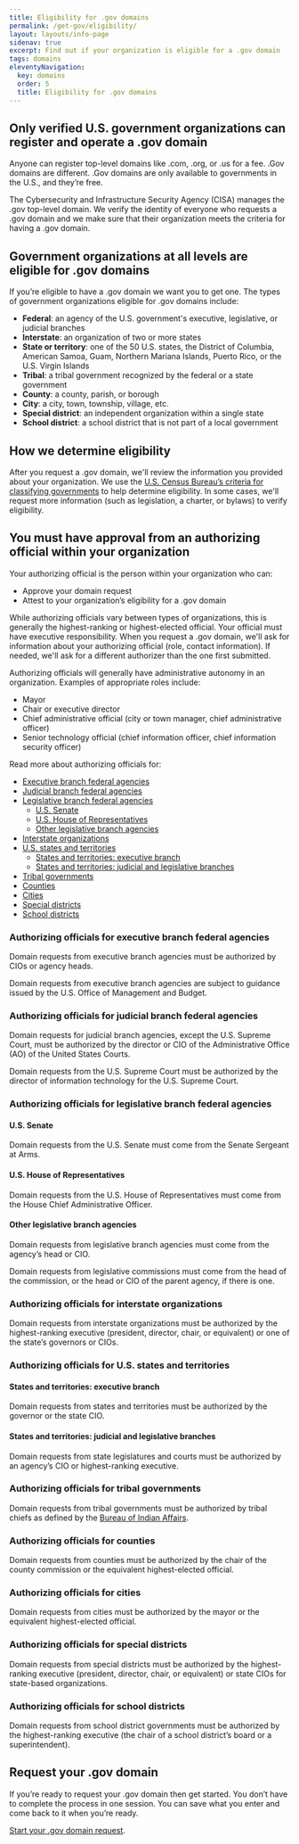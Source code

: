 ```yaml
---
title: Eligibility for .gov domains
permalink: /get-gov/eligibility/
layout: layouts/info-page
sidenav: true
excerpt: Find out if your organization is eligible for a .gov domain
tags: domains
eleventyNavigation:
  key: domains
  order: 5
  title: Eligibility for .gov domains
---
```



## Only verified U.S. government organizations can register and operate a .gov domain
Anyone can register top-level domains like .com, .org, or .us for a fee. .Gov domains are different. .Gov domains are only available to governments in the U.S., and they’re free.

The Cybersecurity and Infrastructure Security Agency (CISA) manages the .gov top-level domain. We verify the identity of everyone who requests a .gov domain and we make sure that their organization meets the criteria for having a .gov domain.


## Government organizations at all levels are eligible for .gov domains
If you’re eligible to have a .gov domain we want you to get one. The types of government organizations eligible for .gov domains include:
- **Federal**: an agency of the U.S. government's executive, legislative, or judicial branches
- **Interstate**: an organization of two or more states
- **State or territory**: one of the 50 U.S. states, the District of Columbia, American Samoa, Guam, Northern Mariana Islands, Puerto Rico, or the U.S. Virgin Islands
- **Tribal**: a tribal government recognized by the federal or a state government
- **County**: a county, parish, or borough
- **City**: a city, town, township, village, etc.
- **Special district**: an independent organization within a single state
- **School district**: a school district that is not part of a local government


## How we determine eligibility
After you request a .gov domain, we'll review the information you provided about your organization. We use the [U.S. Census Bureau’s criteria for classifying governments](https://www.census.gov/programs-surveys/gus/technical-documentation/methodology/population-of-interest1.html) to help determine eligibility. In some cases, we'll request more information (such as legislation, a charter, or bylaws) to verify eligibility.


## You must have approval from an authorizing official within your organization
Your authorizing official is the person within your organization who can:
- Approve your domain request
- Attest to your organization’s eligibility for a .gov domain

While authorizing officials vary between types of organizations, this is generally the highest-ranking or highest-elected official. Your official must have executive responsibility. When you request a .gov domain, we'll ask for information about your authorizing official (role, contact information). If needed, we'll ask for a different authorizer than the one first submitted.

Authorizing officials will generally have administrative autonomy in an organization. Examples of appropriate roles include:
- Mayor
- Chair or executive director
- Chief administrative official (city or town manager, chief administrative officer)
- Senior technology official (chief information officer, chief information security officer)

Read more about authorizing officials for:
- [Executive branch federal agencies](#authorizing-officials-for-executive-branch-federal-agencies)
- [Judicial branch federal agencies](#authorizing-officials-for-judicial-branch-federal-agencies)
- [Legislative branch federal agencies](#authorizing-officials-for-legislative-branch-federal-agencies)
    - [U.S. Senate](#u.s.-senate)
    - [U.S. House of Representatives](#u.s.-house-of-representatives)
    - [Other legislative branch agencies](#other-legislative-branch-agencies)
- [Interstate organizations](#authorizing-officials-for-interstate-organizations)
- [U.S. states and territories](#authorizing-officials-for-u.s.-states-and-territories)
    - [States and territories: executive branch](#states-and-territories-executive-branch)
    - [States and territories: judicial and legislative branches](#states-and-territories-judicial-and-legislative-branches)
- [Tribal governments](#authorizing-officials-for-tribal-governments)
- [Counties](#authorizing-officials-for-counties)
- [Cities](#authorizing-officials-for-cities)
- [Special districts](#authorizing-officials-for-special-districts)
- [School districts](#authorizing-officials-for-school-districts)

### Authorizing officials for executive branch federal agencies
Domain requests from executive branch agencies must be authorized by CIOs or agency heads.

Domain requests from executive branch agencies are subject to guidance issued by the U.S. Office of Management and Budget.

### Authorizing officials for judicial branch federal agencies
Domain requests for judicial branch agencies, except the U.S. Supreme Court, must be authorized by the director or CIO of the Administrative Office (AO) of the United States Courts.

Domain requests from the U.S. Supreme Court must be authorized by the director of information technology for the U.S. Supreme Court.

### Authorizing officials for legislative branch federal agencies

#### U.S. Senate
Domain requests from the U.S. Senate must come from the Senate Sergeant at Arms.

#### U.S. House of Representatives
Domain requests from the U.S. House of Representatives must come from the House Chief Administrative Officer.

#### Other legislative branch agencies
Domain requests from legislative branch agencies must come from the agency’s head or CIO.

Domain requests from legislative commissions must come from the head of the commission, or the head or CIO of the parent agency, if there is one.

### Authorizing officials for interstate organizations
Domain requests from interstate organizations must be authorized by the highest-ranking executive (president, director, chair, or equivalent) or one of the state’s governors or CIOs.

### Authorizing officials for U.S. states and territories

#### States and territories: executive branch
Domain requests from states and territories must be authorized by the governor or the state CIO.

#### States and territories: judicial and legislative branches
Domain requests from state legislatures and courts must be authorized by an agency’s CIO or highest-ranking executive.

### Authorizing officials for tribal governments
Domain requests from tribal governments must be authorized by tribal chiefs as defined by the [Bureau of Indian Affairs](https://www.bia.gov/service/tribal-leaders-directory).

### Authorizing officials for counties
Domain requests from counties must be authorized by the chair of the county commission or the equivalent highest-elected official.

### Authorizing officials for cities
Domain requests from cities must be authorized by the mayor or the equivalent highest-elected official.

### Authorizing officials for special districts
Domain requests from special districts must be authorized by the highest-ranking executive (president, director, chair, or equivalent) or state CIOs for state-based organizations.

### Authorizing officials for school districts
Domain requests from school district governments must be authorized by the highest-ranking executive (the chair of a school district’s board or a superintendent).


## Request your .gov domain

If you’re ready to request your .gov domain then get started. You don’t have to complete the process in one session. You can save what you enter and come back to it when you’re ready.

[Start your .gov domain request](#).

